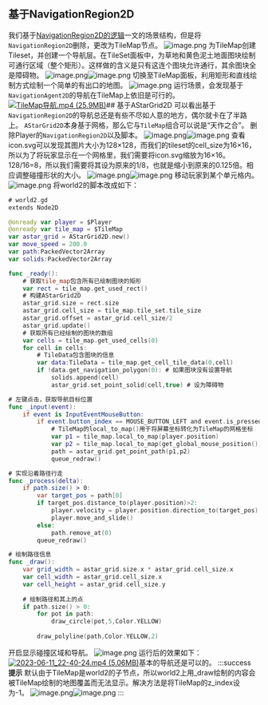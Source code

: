 ## 基于NavigationRegion2D
我们基于[NavigationRegion2D的逻辑](https://www.yuque.com/xunwukong/frdo3b/um8gbtdhap0pgtfz?view=doc_embed)一文的场景结构，但是将`NavigationRegion2D`删除，更改为TileMap节点。
![image.png](https://cdn.nlark.com/yuque/0/2023/png/8438332/1686490067627-deaf8771-9fad-423b-9a33-110170457c3a.png#averageHue=%232c333e&clientId=u68f59145-4fe8-4&from=paste&height=116&id=u28ff984c&originHeight=347&originWidth=545&originalType=binary&ratio=3&rotation=0&showTitle=false&size=24221&status=done&style=none&taskId=u2874f877-95aa-43cf-860e-901e37d07d6&title=&width=181.66666666666666)
为TileMap创建Tileset，并创建一个导航层。在TileSet面板中，为草地和黄色泥土地面图块绘制可通行区域（整个矩形）。这样做的含义是只有这连个图块允许通行，其余图块全是障碍物。
![image.png](https://cdn.nlark.com/yuque/0/2023/png/8438332/1686490033517-98198e85-65bf-442f-8f76-c84838529980.png#averageHue=%232f3743&clientId=u68f59145-4fe8-4&from=paste&height=351&id=u3ae2b272&originHeight=1272&originWidth=626&originalType=binary&ratio=3&rotation=0&showTitle=false&size=101976&status=done&style=none&taskId=u6084b7f2-ff36-4030-a2b2-7bc17548a65&title=&width=172.6666717529297)![image.png](https://cdn.nlark.com/yuque/0/2023/png/8438332/1686490054302-2df6012b-62dd-4505-9e45-755916d78d89.png#averageHue=%23363d49&clientId=u68f59145-4fe8-4&from=paste&height=373&id=uf2ebf391&originHeight=1351&originWidth=1950&originalType=binary&ratio=3&rotation=0&showTitle=false&size=125594&status=done&style=none&taskId=u0f15a379-068a-4a7a-8069-ce2cacc0929&title=&width=539)
切换至TileMap面板，利用矩形和直线绘制方式绘制一个简单的有出口的地图。
![image.png](https://cdn.nlark.com/yuque/0/2023/png/8438332/1686490298827-1b3c60e2-bbc7-412e-9551-d111669a2a83.png#averageHue=%2383c569&clientId=u68f59145-4fe8-4&from=paste&height=637&id=u74947c60&originHeight=1912&originWidth=2082&originalType=binary&ratio=3&rotation=0&showTitle=false&size=235211&status=done&style=none&taskId=uf8525554-30e0-495a-a380-ca03e0b38a8&title=&width=694)
运行场景，会发现基于`NavigationAgent2D`的导航在TileMap上依旧是可行的。
[![TileMap导航.mp4 (25.9MB)](https://gw.alipayobjects.com/mdn/prod_resou/afts/img/A*NNs6TKOR3isAAAAAAAAAAABkARQnAQ)]()## 基于AStarGrid2D
可以看出基于`NavigationRegion2D`的导航总还是有些不尽如人意的地方，偶尔就卡在了半路上。
`AStarGrid2D`本身基于网格，那么它与`TileMap`组合可以说是“天作之合”。
删除Player的`NavigationRegion2D`以及脚本。
![image.png](https://cdn.nlark.com/yuque/0/2023/png/8438332/1686494523744-50c859a5-8f16-474e-82b4-38a94a00f33d.png#averageHue=%232d353f&clientId=u8c252fda-317e-4&from=paste&height=111&id=u562c8b42&originHeight=332&originWidth=436&originalType=binary&ratio=3&rotation=0&showTitle=false&size=23500&status=done&style=none&taskId=u6a2bf49f-3385-4e16-b873-b0ea9176452&title=&width=145.33333333333334)![image.png](https://cdn.nlark.com/yuque/0/2023/png/8438332/1686494200039-73f3380e-d761-437f-a22f-4b38f20443f5.png#averageHue=%23384658&clientId=u8c252fda-317e-4&from=paste&height=331&id=uc15a34e3&originHeight=994&originWidth=597&originalType=binary&ratio=3&rotation=0&showTitle=false&size=72806&status=done&style=none&taskId=u4d425605-448b-4f02-8a0c-72094c67d8a&title=&width=199)
查看icon.svg可以发现其图片大小为128×128，而我们的tileset的cell_size为16×16，所以为了将玩家显示在一个网格里，我们需要将icon.svg缩放为16×16。
128/16=8，所以我们需要将其设为原来的1/8，也就是缩小到原来的0.125倍。相应调整碰撞形状的大小。
![image.png](https://cdn.nlark.com/yuque/0/2023/png/8438332/1686494723207-d0e30419-9548-4395-aab7-7853ab1c857c.png#averageHue=%232d343e&clientId=u8c252fda-317e-4&from=paste&height=348&id=u590b2306&originHeight=1043&originWidth=594&originalType=binary&ratio=3&rotation=0&showTitle=false&size=72716&status=done&style=none&taskId=u45af352b-24fb-4095-a1ef-b7f53e2300d&title=&width=198)![image.png](https://cdn.nlark.com/yuque/0/2023/png/8438332/1686494731866-65fe5eeb-3941-437a-9e67-6e12dac4c0ae.png#averageHue=%2370aa50&clientId=u8c252fda-317e-4&from=paste&height=167&id=ue40240e0&originHeight=500&originWidth=491&originalType=binary&ratio=3&rotation=0&showTitle=false&size=40909&status=done&style=none&taskId=u181af4d9-420c-432a-820f-38d0eb1976e&title=&width=163.66666666666666)
移动玩家到某个单元格内。
![image.png](https://cdn.nlark.com/yuque/0/2023/png/8438332/1686494270302-230d0418-fb25-4fa1-9fec-eacc59275078.png#averageHue=%2384c669&clientId=u8c252fda-317e-4&from=paste&height=177&id=ua921a408&originHeight=531&originWidth=731&originalType=binary&ratio=3&rotation=0&showTitle=false&size=64004&status=done&style=none&taskId=u88622cd3-4c4e-4ab0-a0ed-009c7ec380e&title=&width=243.66666666666666)
将world2的脚本改成如下：
```swift
# world2.gd
extends Node2D

@onready var player = $Player
@onready var tile_map = $TileMap
var astar_grid = AStarGrid2D.new()
var move_speed = 200.0
var path:PackedVector2Array
var solids:PackedVector2Array

func _ready():
	# 获取tile_map包含所有已绘制图块的矩形
	var rect = tile_map.get_used_rect()
	# 构建AStarGrid2D
	astar_grid.size = rect.size
	astar_grid.cell_size = tile_map.tile_set.tile_size
	astar_grid.offset = astar_grid.cell_size/2
	astar_grid.update()
	# 获取所有已经绘制的图块的数组
	var cells = tile_map.get_used_cells(0)
	for cell in cells:
    	# TileData包含图块的信息
		var data:TileData = tile_map.get_cell_tile_data(0,cell)
		if !data.get_navigation_polygon(0): # 如果图块没有设置导航
			solids.append(cell)
			astar_grid.set_point_solid(cell,true) # 设为障碍物

# 左键点击，获取导航目标位置
func _input(event):
	if event is InputEventMouseButton:
		if event.button_index == MOUSE_BUTTON_LEFT and event.is_pressed():
			# TileMap的local_to_map()用于将屏幕坐标转化为TileMap的网格坐标
			var p1 = tile_map.local_to_map(player.position)
			var p2 = tile_map.local_to_map(get_global_mouse_position())
			path = astar_grid.get_point_path(p1,p2)
			queue_redraw()

# 实现沿着路径行走
func _process(delta):
	if path.size() > 0:
		var target_pos = path[0]
		if target_pos.distance_to(player.position)>2:
			player.velocity = player.position.direction_to(target_pos) * move_speed
			player.move_and_slide()
		else:
			path.remove_at(0)
		queue_redraw()

# 绘制路径信息
func _draw():
	var grid_width = astar_grid.size.x * astar_grid.cell_size.x
	var cell_width = astar_grid.cell_size.x
	var cell_height = astar_grid.cell_size.y
	
	# 绘制路径和其上的点
	if path.size() > 0:
		for pot in path:
			draw_circle(pot,5,Color.YELLOW)
				
		draw_polyline(path,Color.YELLOW,2)

```
开启显示碰撞区域和导航。
![image.png](https://cdn.nlark.com/yuque/0/2023/png/8438332/1686495181594-92f46767-aa8f-411c-8d77-d6e10240e15a.png#averageHue=%23353c48&clientId=u8c252fda-317e-4&from=paste&height=245&id=ude37c14d&originHeight=735&originWidth=756&originalType=binary&ratio=3&rotation=0&showTitle=false&size=100787&status=done&style=none&taskId=u1790851f-8c2f-4760-bb1c-0666076dee7&title=&width=252)
运行后的效果如下：
[![2023-06-11_22-40-24.mp4 (5.06MB)](https://gw.alipayobjects.com/mdn/prod_resou/afts/img/A*NNs6TKOR3isAAAAAAAAAAABkARQnAQ)]()基本的导航还是可以的。
:::success
**提示**
默认由于TileMap是world2的子节点，所以world2上用_draw绘制的内容会被TileMap绘制的地图覆盖而无法显示。解决方法是将TileMap的z_index设为-1。
![image.png](https://cdn.nlark.com/yuque/0/2023/png/8438332/1686495297931-3271b0c8-5127-4580-baf0-343dce4d06d1.png#averageHue=%232b313a&clientId=u8c252fda-317e-4&from=paste&height=107&id=u9d41fd72&originHeight=321&originWidth=448&originalType=binary&ratio=3&rotation=0&showTitle=false&size=22968&status=done&style=none&taskId=udc794694-5615-4f96-8758-95ce068fded&title=&width=149.33333333333334)![image.png](https://cdn.nlark.com/yuque/0/2023/png/8438332/1686495392510-76cef762-aa48-463a-a5ed-8c23e636dba3.png#averageHue=%232f343c&clientId=u8c252fda-317e-4&from=paste&height=434&id=uf96ef272&originHeight=1301&originWidth=616&originalType=binary&ratio=3&rotation=0&showTitle=false&size=109342&status=done&style=none&taskId=u46530754-e679-485e-b089-b71e5c2e372&title=&width=205.33333333333334)
:::
